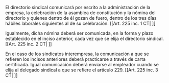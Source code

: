 El directorio sindical comunicará por escrito a la administración de la empresa, la celebración de la asamblea de constitución y la nómina del directorio y quienes dentro de él gozan de fuero, dentro de los tres días hábiles laborales siguientes al de su celebración. [[Art. 225 inc. 1 CT| ]]

Igualmente, dicha nómina deberá ser comunicada, en la forma y plazo establecido en el inciso anterior, cada vez que se elija el directorio sindical. [[Art. 225 inc. 2 CT| ]]

En el caso de los sindicatos interempresa, la comunicación a que se refieren los incisos anteriores deberá practicarse a través de carta certificada. Igual comunicación deberá enviarse al empleador cuando se elija al delegado sindical a que se refiere el artículo 229. [[Art. 225 inc. 3 CT| ]]